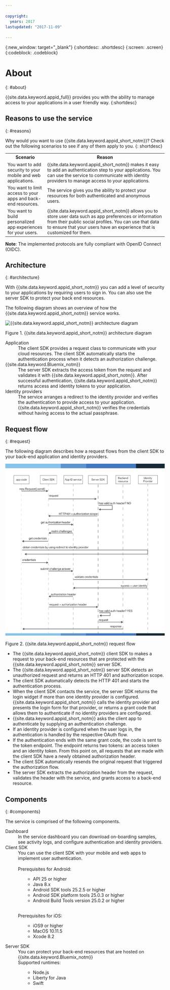 ```yaml
---

copyright:
  years: 2017
lastupdated: "2017-11-09"

---
```


{:new_window: target="_blank"}
{:shortdesc: .shortdesc}
{:screen: .screen}
{:codeblock: .codeblock}


# About
{: #about}

{{site.data.keyword.appid_full}} provides you with the ability to manage access to your applications in a user friendly way.
{:shortdesc}


## Reasons to use the service
{: #reasons}

Why would you want to use {{site.data.keyword.appid_short_notm}}? Check out the following scenarios to see if any of them apply to you.
{: shortdesc}

<table>
  <tr>
    <th> Scenario </th>
    <th> Reason </th>
  </tr>
  <tr>
    <td> You want to add security to your mobile and web applications. </td>
    <td> {{site.data.keyword.appid_short_notm}} makes it easy to add an authentication step to your applications. You can use the service to communicate with identity providers to manage access to your applications. </td>
  </tr>
  <tr>
    <td> You want to limit access to your apps and back-end resources. </td>
    <td> The service gives you the ability to protect your resources for both authenticated and anonymous users. </td>
  </tr>
  <tr>
    <td> You want to build personalized app experiences for your users. </td>
    <td> {{site.data.keyword.appid_short_notm}} allows you to store user data such as app preferences or information from their public social profiles. You can use that data to ensure that your users have an experience that is customized for them. </td>
  </tr>
</table>

**Note**: The implemented protocols are fully compliant with OpenID Connect (OIDC).


## Architecture
{: #architecture}

With {{site.data.keyword.appid_short_notm}} you can add a level of security to your applications by requiring users to sign in. You can also use the server SDK to protect your back end resources.

The following diagram shows an overview of how the {{site.data.keyword.appid_short_notm}} service works.


![{{site.data.keyword.appid_short_notm}} architecture diagram](/images/appid_architecture2.png)

Figure 1. {{site.data.keyword.appid_short_notm}} architecture diagram



<dl>
  <dt> Application </dt>
    <dd> The client SDK provides a request class to communicate with your cloud resources. The client SDK automatically starts the authentication process when it detects an authorization challenge. </dd>
  <dt> {{site.data.keyword.Bluemix_notm}} </dt>
    <dd>  The server SDK extracts the access token from the request and validates it with {{site.data.keyword.appid_short_notm}}. After successful authentication, {{site.data.keyword.appid_short_notm}} returns access and identity tokens to your application. </dd>
  <dt> Identity providers </dt>
    <dd> The service arranges a redirect to the identity provider and verifies the authentication to provide access to your application. {{site.data.keyword.appid_short_notm}} verifies the credentials without having access to the actual passphrase. </dd>
</dl>


## Request flow
{: #request}

The following diagram describes how a request flows from the client SDK to your back-end application and identity providers.

![{{site.data.keyword.appid_short_notm}} request flow](/images/appidrequestflow.png)

Figure 2. {{site.data.keyword.appid_short_notm}} request flow


* The {{site.data.keyword.appid_short_notm}} client SDK to makes a request to your back-end resources that are protected with the {{site.data.keyword.appid_short_notm}} server SDK.
* The {{site.data.keyword.appid_short_notm}} server SDK detects an unauthorized request and returns an HTTP 401 and authorization scope.
* The client SDK automatically detects the HTTP 401 and starts the authentication process.
* When the client SDK contacts the service, the server SDK returns the login widget if more than one identity provider is configured. {{site.data.keyword.appid_short_notm}} calls the identity provider and presents the login form for that provider, or returns a grant code that allows them to authenticate if no identity providers are configured.
* {{site.data.keyword.appid_short_notm}} asks the client app to authenticate by supplying an authentication challenge.
* If an identity provider is configured when the user logs in, the authentication is handled by the respective OAuth flow.
* If the authentication ends with the same grant code, the code is sent to the token endpoint. The endpoint returns two tokens: an access token and an identity token. From this point on, all requests that are made with the client SDK have a newly obtained authorization header.
* The client SDK automatically resends the original request that triggered the authorization flow.
* The server SDK extracts the authorization header from the request, validates the header with the service, and grants access to a back-end resource.


## Components
{: #components}

The service is comprised of the following components.

<dl>
  <dt> Dashboard </dt>
    <dd> In the service dashboard you can download on-boarding samples, see activity logs, and configure authentication and identity providers. </dd>
  <dt> Client SDK </dt>
    <dd> You can use the client SDK with your mobile and web apps to implement user authentication. </br></br>
    Prerequisites for Android:
    <ul><ul><li> API 25 or higher </li>
    <li> Java 8.x </li>
    <li> Android SDK tools 25.2.5 or higher </li>
    <li> Android SDK platform tools 25.0.3 or higher </li>
    <li> Android Build Tools version 25.0.2 or higher </li></ul></ul></br>
    Prerequisites for iOS:
    </br>
    <ul><ul><li> iOS9 or higher </li>
    <li> MacOS 10.11.5 </li>
    <li>Xcode 8.2 </li></ul></ul></dd>
  <dt> Server SDK </dt>
    <dd> You can protect your back-end resources that are hosted on {{site.data.keyword.Bluemix_notm}} </br>
    Supported runtimes:
    <ul><ul><li> Node.js </li>
    <li> Liberty for Java </li>
    <li> Swift </li></ul></ul></dd>
</dl>
